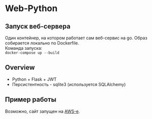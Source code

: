 # Web-Python

## Запуск веб-сервера
Один контейнер, на котором работает сам веб-сервис на go. Образ собирается локально по Dockerfile.  
Команда запуска:  
`docker-compose up --build`

## Overview
- Python + Flask + JWT
- Персистентность - sqlite3 (используется SQLAlchemy)

## Пример работы
Возможно, сайт запущен на [AWS-е](http://ec2-54-234-254-151.compute-1.amazonaws.com).
